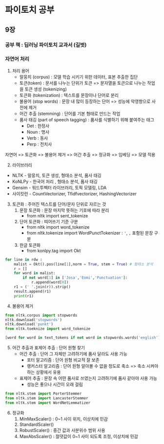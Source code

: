 # 파이토치 공부
## 9장
### 공부 책 : 딥러닝 파이토치 교과서 (길벗)

### 자연어 처리

1. 처리 용어
    - 말뭉치 (corpus) : 모델 학습 시키기 위한 데이터, 표본 추출한 집단
    - 토큰(token) : 문서를 나누는 단위가 토큰 => 문자열을 토큰으로 나누는 작업을 토큰 생성 (tokenizing)
    - 토큰화 (tokenization) : 텍스트를 문장이나 단어로 분리
    - 불용어 (stop words) : 문장 내 많이 등장하는 단어 => 성능에 악영향으로 사전에 제거
    - 어간 추출 (stemming) : 단어를 기본 형태로 만드는 작업
    - 품사 태깅 (part of speech tagging) : 품사를 식별하기 위해 붙여주는 태그
        - Det : 한정사
        - Noun : 명사
        - Verb : 동사
        - Perp : 전치사

자연어 => 토큰화 => 불용어 제거 => 어간 추출 => 정규화 => 임베딩 => 모델 적용

2. 라이브러리
- NLTK - 말뭉치, 토큰 생성, 형태소 분석, 품사 태깅
- KoNLPy - 한국어 처리 , 형태소 분석, 품사 태깅
- Gensim - 워드투벡터 라이브러리, 토픽 모델링, LDA
- 사이킷런 - CountVectorizer, Tfidfvectorizer, HashingVectorizer

3. 토큰화 : 주어진 텍스트를 단어/문자 단위로 자르는 것
    1. 문장 토큰화 : 문장 마지막 뜻하는 기호에 따라 분리
        - from nltk import sent_tokenize
    2. 단어 토큰화 : 띠어쓰기 기준 구분
        - from nltk import word_tokenize
        - from nltk.tokenize import WordPunctTokenizer : `'`, `,` 포함된 문장 구분
    3. 한글 토큰화
        - from konlpy.tag import Okt
```python
for line in rdw :
    malist = Okt().pos(line[1],norm = True, stem = True) # 형태소 분석
    r = []
    for word in malist:
        if not word[1] in ['Josa','Eomi','Punctuation']:
            r.append(word[0])
    r1 = (' '.join(r)).strip()
    result.append(r1)
    print(r1)
```

4. 불용어 제거
```python
from nltk.corpus import stopwords
nltk.download('stopwords')
nltk.download('punkt')
from nltk.toeknize import word_tokenize

[word for word in text_tokens if not word in stopwords.words('english')]
```
5. 어간 추출과 표제어 추출 : 단어 원형 찾기
    - 어간 추출 : 단어 그 자체만 고려하기에 품사 달라도 사용 가능
        - 포터 알고리즘 : 단어 원형 비교적 잘 보존
        - 랭커스터 알고리즘 : 단어 원형 알아볼 수 없을 정도로 축소 => 축소 시켜야하는 상황에서 유용
    - 표제어 추출 : 문장 속 어떤 품사로 쓰였는지 고려하기에 품사 같아야 사용 가능
        - 성능은 좋으나 시간이 오래 걸림
```python
from nltk.stem import PorterStemmer
from nltk.stem import LancasterStemmer
from nltk.stem import WordNetLemmatizer

```
6. 정규화
    1. MinMaxScaler() : 0~1 사이 위치, 이상치에 민감
    2. StandardScaler()
    3. RobustScaler() : 중간 값과 사분위수 범위 사용
    4. MaxAbsScaler() : 절댓값이 0~1 사이 되도록 조정, 이상치에 민감

